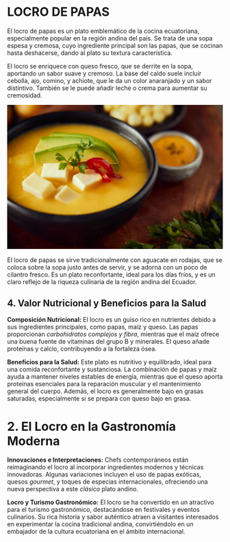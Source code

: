 # LOCRO DE PAPAS

El locro de papas es un plato emblemático de la cocina ecuatoriana, especialmente popular en la región andina del país. Se trata de una sopa espesa y cremosa, cuyo ingrediente principal son las papas, que se cocinan hasta deshacerse, dando al plato su textura característica.

El locro se enriquece con queso fresco, que se derrite en la sopa, aportando un sabor suave y cremoso. La base del caldo suele incluir cebolla, ajo, comino, y achiote, que le da un color anaranjado y un sabor distintivo. También se le puede añadir leche o crema para aumentar su cremosidad.

![locro](imagenes/locro.jpg)

El locro de papas se sirve tradicionalmente con aguacate en rodajas, que se coloca sobre la sopa justo antes de servir, y se adorna con un poco de cilantro fresco. Es un plato reconfortante, ideal para los días fríos, y es un claro reflejo de la riqueza culinaria de la región andina del Ecuador.

## 4. Valor Nutricional y Beneficios para la Salud
**Composición Nutricional:** El locro es un guiso rico en nutrientes debido a sus ingredientes principales, como papas, maíz y queso. Las papas proporcionan *carbohidratos complejos y fibra*, mientras que el maíz ofrece una buena fuente de vitaminas del grupo B y minerales. El queso añade proteínas y calcio, contribuyendo a la fortaleza ósea.

**Beneficios para la Salud:** Este plato es nutritivo y equilibrado, ideal para una comida reconfortante y sustanciosa. La combinación de papas y maíz ayuda a mantener niveles estables de energía, mientras que el queso aporta proteínas esenciales para la reparación muscular y el mantenimiento general del cuerpo. Además, el locro es generalmente bajo en grasas saturadas, especialmente si se prepara con queso bajo en grasa.

# 2. El Locro en la Gastronomía Moderna
**Innovaciones e Interpretaciones:** Chefs contemporáneos están reimaginando el locro al incorporar ingredientes modernos y técnicas innovadoras. Algunas variaciones incluyen el uso de papas exóticas, quesos *gourmet*, y toques de especias internacionales, ofreciendo una nueva perspectiva a este *clásico* plato andino.

**Locro y Turismo Gastronómico:** El locro se ha convertido en un atractivo para el turismo gastronómico, destacándose en festivales y eventos culinarios. Su rica historia y sabor auténtico atraen a visitantes interesados en experimentar la cocina tradicional andina, convirtiéndolo en un embajador de la cultura ecuatoriana en el ámbito internacional.